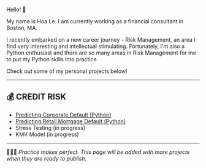 Hello! 👋 

My name is Hoa Le. I am currently working as a financial consultant in Boston, MA. 

I recently embarked on a new career journey - Risk Management, an area I find very interesting and intellectual stimulating. Fortunately, I'm also a Python enthusiast and there are so many areas in Risk Management for me to put my Python skills into practice.

Check out some of my personal projects below!

-------

## 💰 CREDIT RISK
- [Predicting Corporate Default (Python)](https://github.com/Hoale2908/Predicting-Company-Default/blob/main/README.md)
- [Predicting Retail Mortgage Default (Python)](https://github.com/Hoale2908/retail_mortgage/blob/a4f35e5efdadcb9ecf4a7e41cda5a45583035766/Retail%20Mortgage%20Portfolio%20Model.ipynb)
- Stress Testing (in progress)
- KMV Model (in progress)

-------


🏃🏻‍➡️ *Practice makes perfect. This page will be added with more projects when they are ready to publish.*